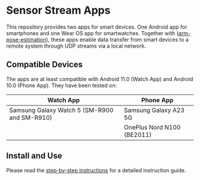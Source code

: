 # Sensor Stream Apps

This repository provides two apps for smart devices. One Android app for smartphones and one 
Wear OS app for smartwatches.
Together
with ([arm-pose-estimation](https://github.com/wearable-motion-capture/arm-pose-estimation)),
these apps enable data transfer from smart devices to a remote system through UDP streams via a local network.

## Compatible Devices

The apps are at least compatible with Android 11.0 (Watch App) and Android 10.0 (Phone App).
They have been tested on:

| Watch App                                    | Phone App                  |
|----------------------------------------------|----------------------------|
| Samsung Galaxy Watch 5 (SM-R900 and SM-R910) | Samsung Galaxy A23 5G      |  
|                                              | OnePlus Nord N100 (BE2011) |

## Install and Use

Please read
the [step-by-step instructions](https://docs.google.com/document/d/1ayMBF9kDCB9rlcrqR0sPumJhIVJgOF-SENTdoE4a6DI/edit?usp=sharing)
for a detailed instruction guide.






